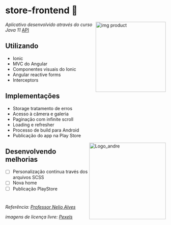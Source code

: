 # store-frontend :convenience_store:

<img 
    src="https://github.com/carvalhoandre/store-frontend/blob/main/imgReadme/ped.png"
    min-width="250" 
    max-width="250" 
    width="220" 
    align="right" 
    alt="img product">
    
    
_Aplicativo desenvolvido através do curso Java 11_
[API](https://github.com/carvalhoandre/store-backend)

## Utilizando
- Ionic 
- MVC do Angular
- Componentes visuais do Ionic 
- Angular reactive forms 
- Interceptors

## Implementações
- Storage tratamento de erros  
- Acesso à câmera e galeria 
- Paginação com infinite scroll 
- Loading e refresher 
- Processo de build para Android 
- Publicação do app na Play Store

<img 
    src="https://github.com/carvalhoandre/store-frontend/blob/main/imgReadme/cert.png"
    min-width="250" 
    max-width="250" 
    width="240" 
    align="right" 
    alt="Logo_andre">
    
    

## Desenvolvendo melhorias
- [ ] Personalização continua través dos arquivos SCSS
- [ ] Nova home
- [ ] Publicação PlayStore

#
_Referência: [Professor Nelio Alves](https://www.udemy.com/user/nelio-alves/)_

_imagens de licença livre: [Pexels](https://www.pexels.com/pt-br/)_
